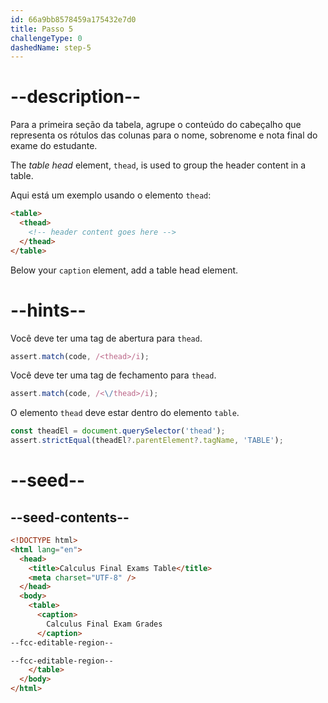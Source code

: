 ```yaml
---
id: 66a9bb8578459a175432e7d0
title: Passo 5
challengeType: 0
dashedName: step-5
---
```


# --description--

Para a primeira seção da tabela, agrupe o conteúdo do cabeçalho que representa os rótulos das colunas para o nome, sobrenome e nota final do exame do estudante.

The <dfn>table head</dfn> element, `thead`, is used to group the header content in a table.

Aqui está um exemplo usando o elemento `thead`:

```html
<table>
  <thead>
    <!-- header content goes here -->
  </thead>
</table>
```

Below your `caption` element, add a table head element.

# --hints--

Você deve ter uma tag de abertura para `thead`.

```js
assert.match(code, /<thead>/i);
```

Você deve ter uma tag de fechamento para `thead`.

```js
assert.match(code, /<\/thead>/i);
```

O elemento `thead` deve estar dentro do elemento `table`.

```js
const theadEl = document.querySelector('thead');
assert.strictEqual(theadEl?.parentElement?.tagName, 'TABLE');
```

# --seed--

## --seed-contents--

```html
<!DOCTYPE html>
<html lang="en">
  <head>
    <title>Calculus Final Exams Table</title>
    <meta charset="UTF-8" />
  </head>
  <body>
    <table>
      <caption>
        Calculus Final Exam Grades
      </caption>
--fcc-editable-region--

--fcc-editable-region--
    </table>
  </body>
</html>
```
